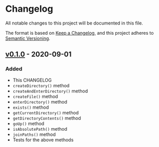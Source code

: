 # Changelog
All notable changes to this project will be documented in this file.

The format is based on [Keep a Changelog](https://keepachangelog.com/en/1.0.0/),
and this project adheres to [Semantic Versioning](https://semver.org/spec/v2.0.0.html).

## [v0.1.0] - 2020-09-01
### Added
- This CHANGELOG
- `createDirectory()` method
- `createAndEnterDirectory()` method
- `createFile()` method
- `enterDirectory()` method
- `exists()` method
- `getCurrentDirectory()` method
- `getDirectoryContents()` method
- `goUp()` method
- `isAbsolutePath()` method
- `joinPaths()` method
- Tests for the above methods

[v0.1.0]: https://github.com/anteris-dev/file-explorer/releases/tag/v0.1.0
